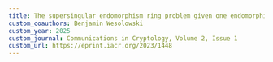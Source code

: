 ```yaml
---
title: The supersingular endomorphism ring problem given one endomorphism
custom_coauthors: Benjamin Wesolowski
custom_year: 2025
custom_journal: Communications in Cryptology, Volume 2, Issue 1
custom_url: https://eprint.iacr.org/2023/1448
---
```

